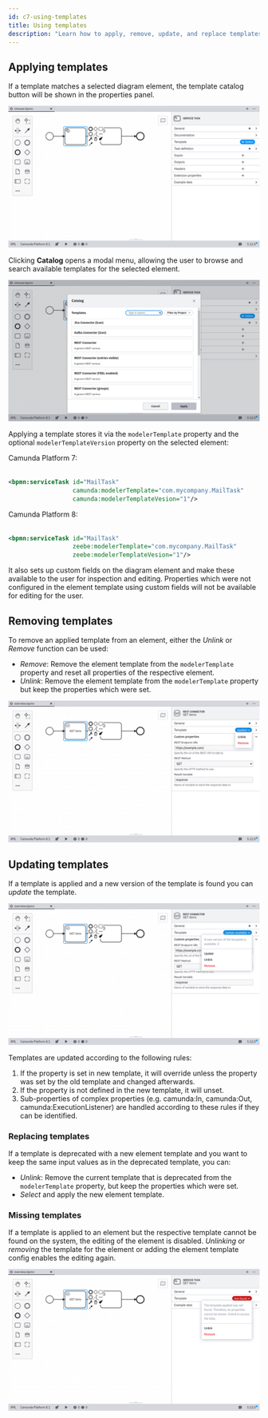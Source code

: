 ```yaml
---
id: c7-using-templates
title: Using templates
description: "Learn how to apply, remove, update, and replace templates."
---
```


## Applying templates

If a template matches a selected diagram element, the template catalog button will be shown in the properties panel.

![Template Chooser](./img/chooser.png)

Clicking **Catalog** opens a modal menu, allowing the user to browse and search available templates for the
selected element.

![Modal Menu](./img/modal.png)

Applying a template stores it via the `modelerTemplate` property and the optional `modelerTemplateVersion` property
on the selected element:

Camunda Platform 7:

```xml

<bpmn:serviceTask id="MailTask"
                  camunda:modelerTemplate="com.mycompany.MailTask"
                  camunda:modelerTemplateVesion="1"/>
```

Camunda Platform 8:

```xml

<bpmn:serviceTask id="MailTask"
                  zeebe:modelerTemplate="com.mycompany.MailTask"
                  zeebe:modelerTemplateVesion="1"/>
```

It also sets up custom fields on the diagram element and make these available to the user for inspection and editing.
Properties which were not configured in the element template using custom fields will not be available for editing for
the user.

## Removing templates

To remove an applied template from an element, either the _Unlink_ or _Remove_ function can be used:

- _Remove_: Remove the element template from the `modelerTemplate` property and reset all properties of the respective element.
- _Unlink_: Remove the element template from the `modelerTemplate` property but keep the properties which were set.

![Unlink or Remove](./img/unlink-remove.png)

## Updating templates

If a template is applied and a new version of the template is found you can _update_ the template.

![Update Template](./img/update-template.png)

Templates are updated according to the following rules:

1. If the property is set in new template, it will override unless the property was set by the old template and changed afterwards.
2. If the property is not defined in the new template, it will unset.
3. Sub-properties of complex properties (e.g. camunda:In, camunda:Out, camunda:ExecutionListener) are handled
   according to these rules if they can be identified.

### Replacing templates

If a template is deprecated with a new element template and you want to keep the same input values as in the
deprecated template, you can:

- _Unlink_: Remove the current template that is deprecated from the `modelerTemplate` property, but keep the properties
  which
  were set.
- _Select_ and apply the new element template.

### Missing templates

If a template is applied to an element but the respective template cannot be found on the system, the editing of the
element is disabled. _Unlinking_ or _removing_ the template for the element or adding the element template config
enables the editing again.

![Template not Found](./img/template-not-found.png)
